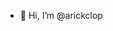 - 👋 Hi, I’m @arickclop


<!---
arickclop/arickclop is a ✨ special ✨ repository because its `README.md` (this file) appears on your GitHub profile.
You can click the Preview link to take a look at your changes.
--->
